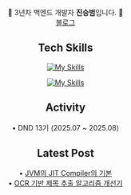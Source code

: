 <div align="center">

 🌳 3년차 백엔드 개발자 **진승범**입니다. 🌳
<br>
[블로그](https://jindaram.site)

## Tech Skills
[![My Skills](https://skillicons.dev/icons?i=java,spring,js,ts,nodejs,nestjs,react,postgres,mysql)](https://skillicons.dev)

[![My Skills](https://skillicons.dev/icons?i=nginx,redis,jenkins,aws,ubuntu,docker,kubernetes,git,notion)](https://skillicons.dev)

<!--[![Solved.ac Profile](http://mazassumnida.wtf/api/v2/generate_badge?boj=jindaram)](https://solved.ac/jindaram/)-->
## Activity
• DND 13기 (2025.07 ~ 2025.08)

## Latest Post
• [JVM의 JIT Compiler의 기본](https://jindaram.site/jvm/)<br>
• [OCR 기반 제목 추출 알고리즘 개선기](https://jindaram.site/ocr/)
</div>
<!--
**jin-daram/jin-daram** is a ✨ _special_ ✨ repository because its `README.md` (this file) appears on your GitHub profile.

Here are some ideas to get you started:

- 🔭 I’m currently working on ...
- 🌱 I’m currently learning ...
- 👯 I’m looking to collaborate on ...
- 🤔 I’m looking for help with ...
- 💬 Ask me about ...
- 📫 How to reach me: ...
- 😄 Pronouns: ...
- ⚡ Fun fact: ...
-->



